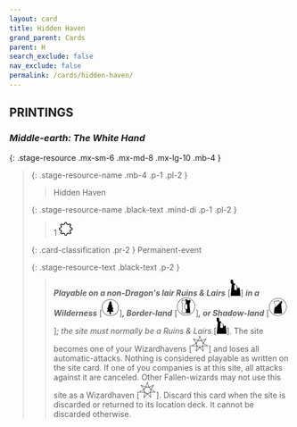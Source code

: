 ```yaml
---
layout: card
title: Hidden Haven
grand_parent: Cards
parent: H
search_exclude: false
nav_exclude: false
permalink: /cards/hidden-haven/
---
```


## PRINTINGS


### _Middle-earth: The White Hand_

{: .stage-resource .mx-sm-6 .mx-md-8 .mx-lg-10 .mb-4 }
> {: .stage-resource-name .mb-4 .p-1 .pl-2 }
> > <div class="card-mp"></div>
> > <div class="card-name">Hidden Haven</div>
>
> {: .stage-resource-name .black-text .mind-di .p-1 .pl-2 }
> > 1 ![](/assets/images/stage-point.svg)
>
> {: .card-classification .pr-2 }
> Permanent-event
>
> {: .stage-resource-text .black-text .p-2 }
> > ***Playable on a non-Dragon's lair Ruins & Lairs*** \[![](/assets/images/ruinlair.svg)] ***in a Wilderness*** \[![](/assets/images/wilderness.svg)]***, Border-land*** \[![](/assets/images/border-land.svg)]***, or Shadow-land*** \[![](/assets/images/shadow-land.svg)]_; the site must normally be a Ruins & Lairs_ \[![](/assets/images/ruinlair.svg)]. The site becomes one of your Wizardhavens \[![](/assets/images/free-haven.svg)] and loses all automatic-attacks. Nothing is considered playable as written on the site card. If one of you companies is at this site, all attacks against it are canceled. Other Fallen-wizards may not use this site as a Wizardhaven \[![](/assets/images/free-haven.svg)]. Discard this card when the site is discarded or returned to its location deck. It cannot be discarded otherwise.  
> 
